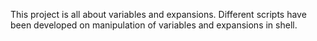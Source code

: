This project is all about variables and expansions. Different scripts have been developed on manipulation of variables and expansions in shell.
